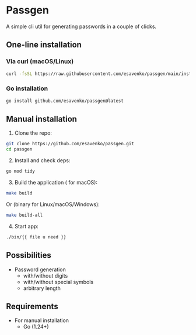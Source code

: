 # Passgen

A simple cli util for generating passwords in a couple of clicks.

## One-line installation

### Via curl (macOS/Linux)

``` bash
curl -fsSL https://raw.githubusercontent.com/esavenko/passgen/main/install.sh | bash
```

### Go installation

``` bash
go install github.com/esavenko/passgen@latest
```

## Manual installation

1. Clone the repo:
``` bash
git clone https://github.com/esavenko/passgen.git
cd passgen
```

2. Install and check deps:
``` bash
go mod tidy
```

3. Build the application ( for macOS):
``` bash
make build
```

Or (binary for Linux/macOS/Windows):
``` bash
make build-all
```

4. Start app:
``` bash
./bin/{{ file u need }}
```

## Possibilities

- Password generation
  - with/without digits
  - with/without special symbols
  - arbitrary length

## Requirements

- For manual installation
  - Go (1.24+)